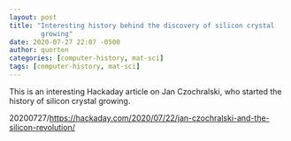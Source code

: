 ```yaml
---
layout: post
title: "Interesting history behind the discovery of silicon crystal
        growing"
date: 2020-07-27 22:07 -0500
author: quorten
categories: [computer-history, mat-sci]
tags: [computer-history, mat-sci]
---
```


This is an interesting Hackaday article on Jan Czochralski, who
started the history of silicon crystal growing.

20200727/https://hackaday.com/2020/07/22/jan-czochralski-and-the-silicon-revolution/
